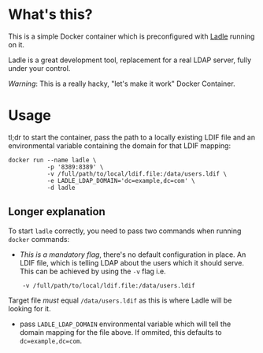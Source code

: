 What's this?
===============

This is a simple Docker container which is preconfigured with [Ladle](https://github.com/NUBIC/ladle)
running on it.

Ladle is a great development tool, replacement for a real LDAP server, fully
under your control.

*Warning*: This is a really hacky, "let's make it work" Docker Container.

Usage
=====
tl;dr to start the container, pass the path to a locally existing LDIF file
and an environmental variable containing the domain for that LDIF mapping:

```
docker run --name ladle \
           -p '8389:8389' \
           -v /full/path/to/local/ldif.file:/data/users.ldif \
           -e LADLE_LDAP_DOMAIN='dc=example,dc=com' \
           -d ladle
```


Longer explanation
--------------------

To start `ladle` correctly, you need to pass two commands when running `docker` commands:

* *This is a mandatory flag*, there's no default configuration in place.
  An LDIF file, which is telling LDAP about the users which it should serve.
  This can be achieved by using the `-v` flag i.e.

```
    -v /full/path/to/local/ldif.file:/data/users.ldif
```

  Target file *must* equal `/data/users.ldif` as this is where Ladle will be looking for
  it.

* pass `LADLE_LDAP_DOMAIN` environmental variable which will tell the domain mapping for
  the file above. If ommited, this defaults to `dc=example,dc=com`.
